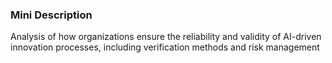 ### Mini Description

Analysis of how organizations ensure the reliability and validity of AI-driven innovation processes, including verification methods and risk management
